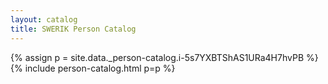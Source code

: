 ```yaml
---
layout: catalog
title: SWERIK Person Catalog
---
```

{% assign p = site.data._person-catalog.i-5s7YXBTShAS1URa4H7hvPB %}
{% include person-catalog.html p=p %}

